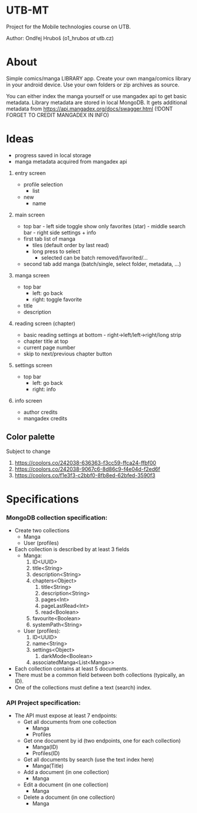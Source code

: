 # UTB-MT
Project for the Mobile technologies course on UTB.

Author: Ondřej Hruboš (o1\_hrubos *at* utb.cz)

# About
Simple comics/manga LIBRARY app. Create your own manga/comics library in your android device. Use your own folders or zip archives as source.

You can either index the manga yourself or use mangadex api to get basic metadata. Library metadata are stored in local MongoDB.
It gets additional metadata from https://api.mangadex.org/docs/swagger.html
(!DONT FORGET TO CREDIT MANGADEX IN INFO)

# Ideas

- progress saved in local storage
- manga metadata acquired from mangadex api

1. entry screen
    - profile selection
        - list
    - new
        - name

2. main screen
    - top bar
            - left side toggle show only favorites (star)
            - middle search bar
            - right side settings + info
    - first tab list of manga
        - tiles (default order by last read)
        - long press to select
            - selected can be batch removed/favorited/...
    - second tab add manga (batch/single, select folder, metadata, ...)

3. manga screen
    - top bar
        - left: go back
        - right: toggle favorite
    - title
    - description

4. reading screen (chapter)
    - basic reading settings at bottom - right->left/left->right/long strip
    - chapter title at top
    - current page number
    - skip to next/previous chapter button
5. settings screen
    - top bar
        - left: go back
        - right: info

6. info screen
   - author credits
   - mangadex credits

## Color palette
Subject to change

1. https://coolors.co/242038-636363-f3cc59-ffca24-ffbf00
1. https://coolors.co/242038-9067c6-8d86c9-f4e04d-f2ed6f
1. https://coolors.co/f1e3f3-c2bbf0-8fb8ed-62bfed-3590f3

# Specifications
### MongoDB collection specification:
- Create two collections 
    - Manga
    - User (profiles)
- Each collection is described by at least 3 fields 
    - Manga:
        1. ID\<UUID\>
        2. title\<String\>
        3. description\<String\>
        4. chapters\<Object\>
            1. title\<String\>
            2. description\<String\>
            3. pages\<Int\>
            4. pageLastRead\<Int\>
            5. read\<Boolean\> 
        5. favourite\<Boolean\>
        6. systemPath\<String\>
    - User (profiles):
        1. ID\<UUID\>
        2. name\<String\>
        3. settings\<Object\>
            1. darkMode\<Boolean\>
        4. associatedManga\<List\<Manga\>\>
- Each collection contains at least 5 documents.
- There must be a common field between both collections (typically, an ID).
- One of the collections must define a text (search) index.

### API Project specification:
- The API must expose at least 7 endpoints:
    - Get all documents from one collection
        - Manga
        - Profiles
    - Get one document by id (two endpoints, one for each collection)
        - Manga(ID)
        - Profiles(ID)
    - Get all documents by search (use the text index here)
        - Manga(Title)
    - Add a document (in one collection)
        - Manga
    - Edit a document (in one collection)
        - Manga
    - Delete a document (in one collection)
        - Manga


